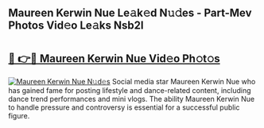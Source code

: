 ## Maureen Kerwin Nue Le𝚊k𝚎d N𝚞𝚍es - Part-Mev Photos Vid𝚎o Le𝚊ks Nsb2l

# <h2><a href="http://fb8e8p.evod.top/?m=Maureen+Kerwin+Nue">🔗 👉🔴 Maureen Kerwin Nue Vid𝚎o Ph𝚘t𝚘s</a></h2>

[![Maureen Kerwin Nue N𝚞d𝚎s](https://i.imgur.com/8V9OHl7.gif)](http://fb8e8p.evod.top/?m=Maureen+Kerwin+Nue)
Social media star Maureen Kerwin Nue who has gained fame for posting lifestyle and dance-related content, including dance trend performances and mini vlogs. The ability Maureen Kerwin Nue to handle pressure and controversy is essential for a successful public figure. 
